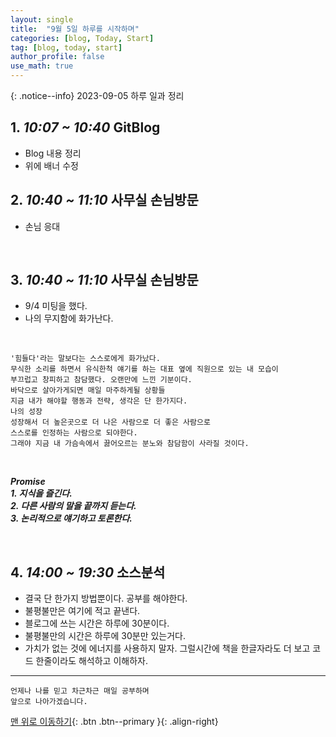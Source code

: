 ```yaml
---
layout: single
title:  "9월 5일 하루를 시작하며"
categories: [blog, Today, Start]
tag: [blog, today, start]
author_profile: false
use_math: true
---
```



{: .notice--info}
2023-09-05 하루 일과 정리


## 1. ***10:07 ~ 10:40*** GitBlog

- Blog 내용 정리
- 위에 배너 수정

<!-- <br> -->

## 2. ***10:40 ~ 11:10*** 사무실 손님방문

- 손님 응대

<br>

## 3. ***10:40 ~ 11:10*** 사무실 손님방문
- 9/4 미팅을 했다.
- 나의 무지함에 화가난다.

<br>

    '힘들다'라는 말보다는 스스로에게 화가났다.
    무식한 소리를 하면서 유식한척 얘기를 하는 대표 옆에 직원으로 있는 내 모습이
    부끄럽고 창피하고 참담했다. 오랜만에 느낀 기분이다. 
    바닥으로 살아가게되면 매일 마주하게될 상황들
    지금 내가 해야할 행동과 전략, 생각은 단 한가지다.
    나의 성장
    성장해서 더 높은곳으로 더 나은 사람으로 더 좋은 사람으로 
    스스로를 인정하는 사람으로 되야한다.
    그래야 지금 내 가슴속에서 끓어오르는 분노와 참담함이 사라질 것이다.

<br>

***Promise <br> 1. 지식을 즐긴다. <br>2. 다른 사람의 말을 끝까지 듣는다. <br>3. 논리적으로 얘기하고 토론한다.***

<br>

## 4. ***14:00 ~ 19:30*** 소스분석

- 결국 단 한가지 방법뿐이다. 공부를 해야한다. 
- 불평불만은 여기에 적고 끝낸다.
- 블로그에 쓰는 시간은 하루에 30분이다.
- 불평불만의 시간은 하루에 30분만 있는거다.
- 가치가 없는 것에 에너지를 사용하지 말자. 그럴시간에 책을 한글자라도 더 보고 코드 한줄이라도 해석하고 이해하자.

***
    언제나 나를 믿고 차근차근 매일 공부하며
    앞으로 나아가겠습니다.


[맨 위로 이동하기](#){: .btn .btn--primary }{: .align-right}